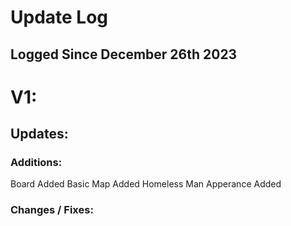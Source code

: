 # Update Log
## Logged Since December 26th 2023

# V1:
## Updates:
### Additions:
Board Added
Basic Map Added
Homeless Man Apperance Added
### Changes / Fixes:

